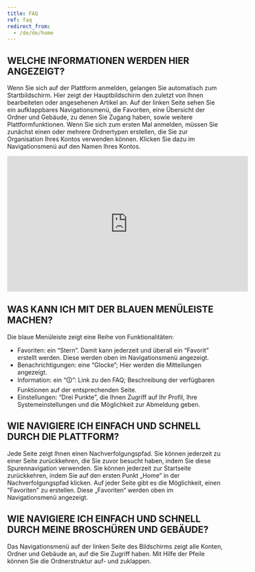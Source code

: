 ```yaml
---
title: FAQ
ref: faq
redirect_from:
  - /de/de/home
---
```


## WELCHE INFORMATIONEN WERDEN HIER ANGEZEIGT?
Wenn Sie sich auf der Plattform anmelden, gelangen Sie automatisch zum Startbildschirm. Hier zeigt der Hauptbildschirm den zuletzt von Ihnen bearbeiteten oder angesehenen Artikel an. Auf der linken Seite sehen Sie ein aufklappbares Navigationsmenü, die Favoriten, eine Übersicht der Ordner und Gebäude, zu denen Sie Zugang haben, sowie weitere Plattformfunktionen. 
Wenn Sie sich zum ersten Mal anmelden, müssen Sie zunächst einen oder mehrere Ordnertypen erstellen, die Sie zur Organisation Ihres Kontos verwenden können. Klicken Sie dazu im Navigationsmenü auf den Namen Ihres Kontos.

<iframe width="560" height="315" src="https://www.youtube.com/embed/-cTiGd0j7JE" title="YouTube video player" frameborder="0" allow="accelerometer; autoplay; clipboard-write; encrypted-media; gyroscope; picture-in-picture" allowfullscreen></iframe>

## WAS KANN ICH MIT DER BLAUEN MENÜLEISTE MACHEN?
Die blaue Menüleiste zeigt eine Reihe von Funktionalitäten:

- Favoriten: ein “Stern”. Damit kann jederzeit und überall ein “Favorit” erstellt werden. Diese werden oben im Navigationsmenü angezeigt.
- Benachrichtigungen: eine “Glocke”; Hier werden die Mitteilungen angezeigt.
- Information: ein “🛈”: Link zu den FAQ; Beschreibung der verfügbaren Funktionen auf der entsprechenden Seite.
- Einstellungen: “Drei Punkte”, die Ihnen Zugriff auf Ihr Profil, Ihre Systemeinstellungen und die Möglichkeit zur Abmeldung geben.


## WIE NAVIGIERE ICH EINFACH UND SCHNELL DURCH DIE PLATTFORM?
Jede Seite zeigt Ihnen einen Nachverfolgungspfad. Sie können jederzeit zu einer Seite zurückkehren, die Sie zuvor besucht haben, indem Sie diese Spurennavigation verwenden. Sie können jederzeit zur Startseite zurückkehren, indem Sie auf den ersten Punkt „Home” in der Nachverfolgungspfad klicken. Auf jeder Seite gibt es die Möglichkeit, einen "Favoriten" zu erstellen. Diese „Favoriten“ werden oben im Navigationsmenü angezeigt.

## WIE NAVIGIERE ICH EINFACH UND SCHNELL DURCH MEINE BROSCHÜREN UND GEBÄUDE?
Das Navigationsmenü auf der linken Seite des Bildschirms zeigt alle Konten, Ordner und Gebäude an, auf die Sie Zugriff haben. Mit Hilfe der Pfeile können Sie die Ordnerstruktur auf- und zuklappen.

